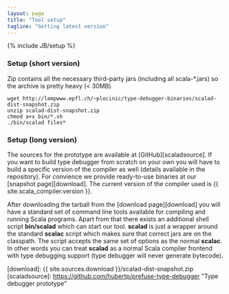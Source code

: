 ```yaml
---
layout: page
title: "Tool setup"
tagline: "Getting latest version"
---
```

{% include JB/setup %}

### Setup (short version)
Zip contains all the necessary third-party jars (including all scala-\*.jars) so the archive is pretty heavy (< 30MB)


    wget http://lampwww.epfl.ch/~plocinic/type-debugger-binaries/scalad-dist-snapshot.zip
    unzip scalad-dist-snapshot.zip
    chmod a+x bin/*.sh
    ./bin/scalad files*


### Setup (long version)

The sources for the prototype are available at [GitHub][scaladsource]. If you want to build type debugger from scratch on your own you will have to build a specific version of the compiler as well (details available in the repository). For convience we provide ready-to-use binaries at our [snapshot page][download]. The current version of the compiler used is {{ site.scala_compiler.version }}.

After downloading the tarball from the [download page][download] you will have a standard set of command line tools available for compiling and running Scala programs. Apart from that there exists an additional shell script **bin/scalad** which can start our tool. **scalad** is just a wrapper around the standard **scalac** script which makes sure that correct jars are on the classpath. The script accepts the same set of options as the normal **scalac**. In other words you can treat **scalad** as a normal Scala compiler frontend with type debugging support (type debugger will never generate bytecode).

[download]: {{ site.sources.download }}/scalad-dist-snapshot.zip
[scaladsource]: https://github.com/hubertp/prefuse-type-debugger "Type debugger prototype"